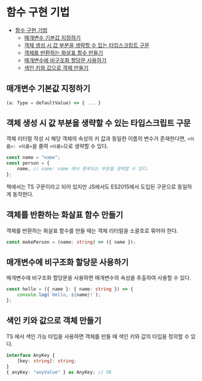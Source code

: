 # 함수 구현 기법

- [함수 구현 기법](#함수-구현-기법)
  - [매개변수 기본값 지정하기](#매개변수-기본값-지정하기)
  - [객체 생성 시 값 부분을 생략할 수 있는 타입스크립트 구문](#객체-생성-시-값-부분을-생략할-수-있는-타입스크립트-구문)
  - [객체를 반환하는 화살표 함수 만들기](#객체를-반환하는-화살표-함수-만들기)
  - [매개변수에 비구조화 할당문 사용하기](#매개변수에-비구조화-할당문-사용하기)
  - [색인 키와 값으로 객체 만들기](#색인-키와-값으로-객체-만들기)

## 매개변수 기본값 지정하기

```ts
(a: Type = defaultValue) => { ... }
```

## 객체 생성 시 값 부분을 생략할 수 있는 타입스크립트 구문

객체 리터럴 작성 시 해당 객체의 속성의 키 값과 동일한 이름의 변수가 존재한다면, `<이름>: <이름>`을 줄여 `<이름>`으로 생략할 수 있다.

```ts
const name = "name";
const person = {
    name, // name: name 에서 중복되는 부분을 생략할 수 있다.
};
```

책에서는 TS 구문이라고 되어 있지만 JS에서도 ES2015에서 도입된 구문으로 동일하게 동작한다.

## 객체를 반환하는 화살표 함수 만들기

객체를 반환하는 화살표 함수를 만들 때는 객체 리터럴을 소괄호로 묶어야 한다.

```ts
const makePerson = (name: string) => ({ name });
```

## 매개변수에 비구조화 할당문 사용하기

매개변수에 비구조화 할당문을 사용하면 매개변수의 속성을 추출하여 사용할 수 있다.

```ts
const hello = ({ name }: { name: string }) => {
    console.log(`Hello, ${name}!`);
};
```

## 색인 키와 값으로 객체 만들기

TS 에서 색인 가능 타입을 사용하면 객체를 만들 때 색인 키와 값의 타입을 정의할 수 있다.

```ts
interface AnyKey {
    [key: string]: string;
}
{ anyKey: "anyValue" } as AnyKey; // OK
```
